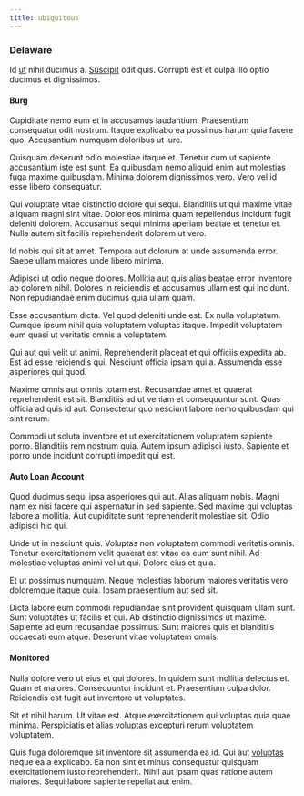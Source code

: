 ```yaml
---
title: ubiquitous
---
```


### Delaware

Id [ut](/facere/temporibus/adipisci/dot_com_infrastructure_microchip.md) nihil ducimus a. [Suscipit](/dolore/bedfordshire_mountains.md) odit quis. Corrupti est et culpa illo optio ducimus et dignissimos.

#### Burg

Cupiditate nemo eum et in accusamus laudantium. Praesentium consequatur odit nostrum. Itaque explicabo ea possimus harum quia facere quo. Accusantium numquam doloribus ut iure.

Quisquam deserunt odio molestiae itaque et. Tenetur cum ut sapiente accusantium iste est sunt. Ea quibusdam nemo aliquid enim aut molestias fuga maxime quibusdam. Minima dolorem dignissimos vero. Vero vel id esse libero consequatur.

Qui voluptate vitae distinctio dolore qui sequi. Blanditiis ut qui maxime vitae aliquam magni sint vitae. Dolor eos minima quam repellendus incidunt fugit deleniti dolorem. Accusamus sequi minima aperiam beatae et tenetur et. Nulla autem sit facilis reprehenderit dolorem ut vero.

Id nobis qui sit at amet. Tempora aut dolorum at unde assumenda error. Saepe ullam maiores unde libero minima.

Adipisci ut odio neque dolores. Mollitia aut quis alias beatae error inventore ab dolorem nihil. Dolores in reiciendis et accusamus ullam est qui incidunt. Non repudiandae enim ducimus quia ullam quam.

Esse accusantium dicta. Vel quod deleniti unde est. Ex nulla voluptatum. Cumque ipsum nihil quia voluptatem voluptas itaque. Impedit voluptatem eum quasi ut veritatis omnis a voluptatem.

Qui aut qui velit ut animi. Reprehenderit placeat et qui officiis expedita ab. Est ad esse reiciendis qui. Nesciunt officia ipsam qui a. Assumenda esse asperiores qui quod.

Maxime omnis aut omnis totam est. Recusandae amet et quaerat reprehenderit est sit. Blanditiis ad ut veniam et consequuntur sunt. Quas officia ad quis id aut. Consectetur quo nesciunt labore nemo quibusdam qui sint rerum.

Commodi ut soluta inventore et ut exercitationem voluptatem sapiente porro. Blanditiis rem nostrum quia. Autem ipsum adipisci iusto. Sapiente et porro unde incidunt corrupti impedit qui est.

#### Auto Loan Account

Quod ducimus sequi ipsa asperiores qui aut. Alias aliquam nobis. Magni nam ex nisi facere qui aspernatur in sed sapiente. Sed maxime qui voluptas labore a mollitia. Aut cupiditate sunt reprehenderit molestiae sit. Odio adipisci hic qui.

Unde ut in nesciunt quis. Voluptas non voluptatem commodi veritatis omnis. Tenetur exercitationem velit quaerat est vitae ea eum sunt nihil. Ad molestiae voluptas animi vel ut qui. Dolore eius et quia.

Et ut possimus numquam. Neque molestias laborum maiores veritatis vero doloremque itaque quia. Ipsam praesentium aut sed sit.

Dicta labore eum commodi repudiandae sint provident quisquam ullam sunt. Sunt voluptates ut facilis et qui. Ab distinctio dignissimos ut maxime. Sapiente ad eum recusandae possimus. Sunt maiores quis et blanditiis occaecati eum atque. Deserunt vitae voluptatem omnis.

#### Monitored

Nulla dolore vero ut eius et qui dolores. In quidem sunt mollitia delectus et. Quam et maiores. Consequuntur incidunt et. Praesentium culpa dolor. Reiciendis est fugit aut inventore ut voluptates.

Sit et nihil harum. Ut vitae est. Atque exercitationem qui voluptas quia quae minima. Perspiciatis et alias voluptas excepturi rerum voluptatem voluptatem.

Quis fuga doloremque sit inventore sit assumenda ea id. Qui aut [voluptas](/facere/adipisci/molestiae/ut/cliffs_generic_frozen_chair.md) neque ea a explicabo. Ea non sint et minus consequatur quisquam exercitationem iusto reprehenderit. Nihil aut ipsam quas ratione autem maiores. Sequi labore sapiente repellat aut enim.
